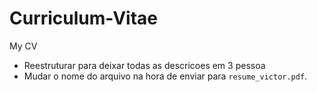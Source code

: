 # Curriculum-Vitae
My CV

- Reestruturar para deixar todas as descricoes em 3 pessoa
- Mudar o nome do arquivo na hora de enviar para ```resume_victor.pdf```.
